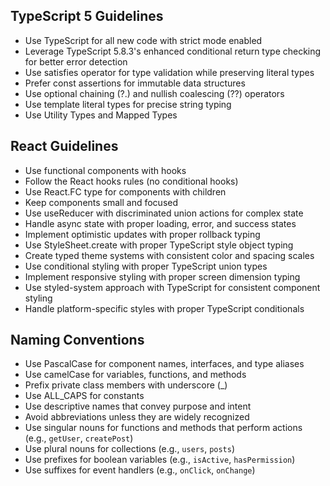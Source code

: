 ## TypeScript 5 Guidelines
- Use TypeScript for all new code with strict mode enabled
- Leverage TypeScript 5.8.3's enhanced conditional return type checking for better error detection
- Use satisfies operator for type validation while preserving literal types
- Prefer const assertions for immutable data structures
- Use optional chaining (?.) and nullish coalescing (??) operators
- Use template literal types for precise string typing
- Use Utility Types and Mapped Types


## React Guidelines
- Use functional components with hooks
- Follow the React hooks rules (no conditional hooks)
- Use React.FC type for components with children
- Keep components small and focused
- Use useReducer with discriminated union actions for complex state
- Handle async state with proper loading, error, and success states
- Implement optimistic updates with proper rollback typing
- Use StyleSheet.create with proper TypeScript style object typing
- Create typed theme systems with consistent color and spacing scales
- Use conditional styling with proper TypeScript union types
- Implement responsive styling with proper screen dimension typing
- Use styled-system approach with TypeScript for consistent component styling
- Handle platform-specific styles with proper TypeScript conditionals

## Naming Conventions
- Use PascalCase for component names, interfaces, and type aliases
- Use camelCase for variables, functions, and methods
- Prefix private class members with underscore (_)
- Use ALL_CAPS for constants
- Use descriptive names that convey purpose and intent
- Avoid abbreviations unless they are widely recognized
- Use singular nouns for functions and methods that perform actions (e.g., `getUser`, `createPost`)
- Use plural nouns for collections (e.g., `users`, `posts`)
- Use prefixes for boolean variables (e.g., `isActive`, `hasPermission`)
- Use suffixes for event handlers (e.g., `onClick`, `onChange`)